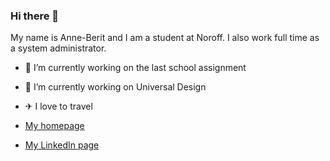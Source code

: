### Hi there 👋

My name is Anne-Berit and I am a student at Noroff. 
I also work full time as a system administrator.

- 🔭 I’m currently working on the last school assignment
- 🔭 I’m currently working on Universal Design
- ✈ I love to travel
  
- [My homepage](https://nbdesign.no/)
- [My LinkedIn page](https://www.linkedin.com/in/anne-berit-lemika-68aa4b255/)

